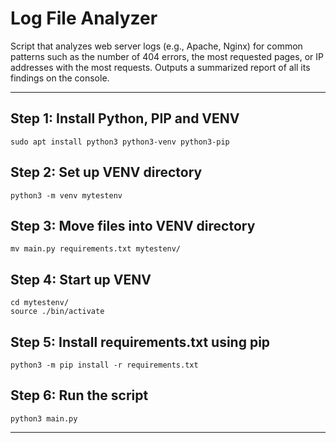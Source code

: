 # Log File Analyzer
Script that analyzes web server logs (e.g., Apache, Nginx) for common patterns such as the number of 404 errors, the most requested pages, or IP addresses with the most requests. Outputs a summarized report of all its findings on the console.

---

## Step 1: Install Python, PIP and VENV
`sudo apt install python3 python3-venv python3-pip`

## Step 2: Set up VENV directory
`python3 -m venv mytestenv`

## Step 3: Move files into VENV directory
`mv main.py requirements.txt mytestenv/`

## Step 4: Start up VENV
`cd mytestenv/`  <br />
`source ./bin/activate`

## Step 5: Install requirements.txt using pip
`python3 -m pip install -r requirements.txt`

## Step 6: Run the script
`python3 main.py`

---
